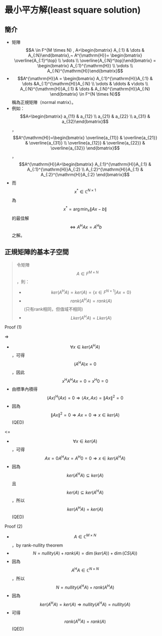# 最小平方解\(least square solution\)

## 簡介

* 矩陣$$A \in F^{M \times N} , A=\begin{bmatrix} A_{:1} & \dots & A_{:N}\end{bmatrix},~ A^{\mathrm{H}}=  \begin{bmatrix} \overline{A_{:1}^\top} \\ \vdots \\ \overline{A_{:N}^\top}\end{bmatrix} = \begin{bmatrix} A_{:1}^{\mathrm{H}} \\ \vdots \\ A_{:N}^{\mathrm{H}}\end{bmatrix}$$
* $$A^{\mathrm{H}}A =  \begin{bmatrix}  A_{:1}^{\mathrm{H}}A_{:1} &  \dots &A_{:1}^{\mathrm{H}}A_{:N} \\  \vdots & \ddots & v\dots \\ A_{:N}^{\mathrm{H}}A_{:1} & \dots & A_{:N}^{\mathrm{H}}A_{:N}  \end{bmatrix} \in F^{N \times N}$$稱為正規矩陣（normal matrix）。
* 例如：$$A=\begin{bmatrix} a_{11} & a_{12} \\ a_{21} & a_{22} \\ a_{31} & a_{32}\end{bmatrix}$$，$$A^{\mathrm{H}}=\begin{bmatrix} \overline{a_{11}} & \overline{a_{21}} & \overline{a_{31}} \\ \overline{a_{12}} & \overline{a_{22}} & \overline{a_{32}} \end{bmatrix}$$，$$A^{\mathrm{H}}A=\begin{bmatrix}  A_{:1}^{\mathrm{H}}A_{:1} & A_{:1}^{\mathrm{H}}A_{:2} \\ A_{:2}^{\mathrm{H}}A_{:1} & A_{:2}^{\mathrm{H}}A_{:2}  \end{bmatrix}$$
* 而$$x^{*} \in \mathbb{C}^{N \times 1}$$為$$x^{*}=\arg\min_x{\|Ax-b\|}$$的最佳解$$\Leftrightarrow A^{\mathrm{H}}Ax=A^{\mathrm{H}}b$$之解。

## 正規矩陣的基本子空間

> 令矩陣$$A \in F^{M \times N}$$，則：
>
> * $$ker(A^{\mathrm{H}}A) =ker(A)=\{x \in F^{N \times 1} | Ax=0\}$$
> * $$rank(A^{\mathrm{H}}A) = rank(A)$$\(只有rank相同，但值域不相同\)
> * $$Lker(A^{\mathrm{H}}A) = Lker(A)$$

Proof \(1\)

 =&gt;

* $$\forall x \in ker⁡(A^\mathrm{H} A)$$，可得$$(A^\mathrm{H} A)x=0$$，因此$$x^\mathrm{H} A^\mathrm{H} Ax=0=x^\mathrm{H} 0=0$$
* 由標準內積得$$(Ax)^{\mathrm{H}} (Ax)=0\Rightarrow\langle Ax,Ax \rangle = \|Ax\|^2=0 $$
* 因為$$ \|Ax\|^2=0 \Rightarrow Ax=0 \Rightarrow x \in ker⁡(A)$$\(QED\)

 &lt;=

* $$\forall x \in ker⁡(A)$$，可得$$Ax=0 A^{\mathrm{H}} Ax=A^{\mathrm{H}} 0=0 \Rightarrow x \in ker⁡(A^{\mathrm{H}} A)$$
* 因為$$ker⁡(A^{\mathrm{H}} A) \subseteq ker⁡(A)$$且$$ker⁡(A) \subseteq ker⁡(A^{\mathrm{H}} A)$$  ，所以$$ker(A^{\mathrm{H}} A)=ker⁡(A)$$  \(QED\)

Proof \(2\)

* $$A \in ℂ^{M \times N}$$，by rank-nullity theorem
* $$N=nullity(A)+rank(A)=\dim⁡(ker⁡(A) )+\dim⁡(CS(A))$$
* 因為$$A^{\mathrm{H}} A \in \mathbb{C}^{N \times N}$$，所以$$N=nullity(A^\mathrm{H} A)+rank(A^\mathrm{H} A)$$
* 因為$$ker⁡(A^\mathrm{H} A)=ker⁡(A) \Rightarrow nullity(A^\mathrm{H} A)=nullity(A)$$
* 可得 $$rank(A^\mathrm{H} A)=rank(A)$$ \(QED\)

